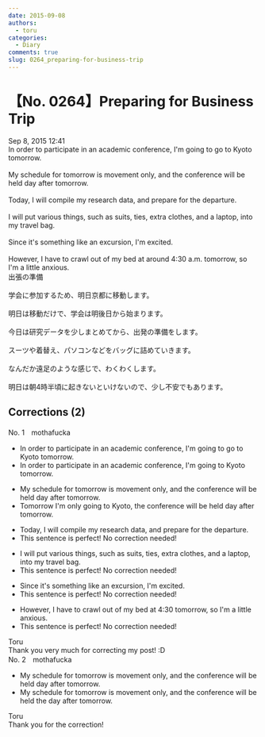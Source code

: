 ```yaml
---
date: 2015-09-08
authors:
  - toru
categories:
  - Diary
comments: true
slug: 0264_preparing-for-business-trip
---
```


# 【No. 0264】Preparing for Business Trip
<div class="date">Sep 8, 2015 12:41</div>
<div id="post"><div id="body_show_ori">
In order to participate in an academic conference, I'm going to go to Kyoto tomorrow.<br/><br/>My schedule for tomorrow is movement only, and the conference will be held day after tomorrow.<br/><br/>Today, I will compile my research data, and prepare for the departure.<br/><br/>I will put various things, such as suits, ties, extra clothes, and a laptop, into my travel bag.<br/><br/>Since it's something like an excursion, I'm excited.<br/><br/>However, I have to crawl out of my bed at around 4:30 a.m. tomorrow, so I'm a little anxious.
</div></div>

<!-- more -->

<div id="post_ja"><div id="body_show_mo">
出張の準備<br/><br/>学会に参加するため、明日京都に移動します。<br/><br/>明日は移動だけで、学会は明後日から始まります。<br/><br/>今日は研究データを少しまとめてから、出発の準備をします。<br/><br/>スーツや着替え、パソコンなどをバッグに詰めていきます。<br/><br/>なんだか遠足のような感じで、わくわくします。<br/><br/>明日は朝4時半頃に起きないといけないので、少し不安でもあります。
</div></div>

## Corrections (2)
<div id="block"><div class="first_name"> No. 1　<span class="just_name">mothafucka</span></div><div id="block2">
<ul class="correction_field">
<li class="incorrect">In order to participate in an academic conference, I'm going to go to Kyoto tomorrow.</li>
<li class="corrected correct">
In order to participate in an academic conference, I'm going to Kyoto tomorrow.
</li>
</ul>
<ul class="correction_field">
<li class="incorrect">My schedule for tomorrow is movement only, and the conference will be held day after tomorrow.</li>
<li class="corrected correct">
Tomorrow I'm only going to Kyoto, the conference will be held day after tomorrow.
</li>
</ul>
<ul class="correction_field">
<li class="incorrect">Today, I will compile my research data, and prepare for the departure.</li>
<li class="corrected perfect">This sentence is perfect! No correction needed!</li>
</ul>
<ul class="correction_field">
<li class="incorrect">I will put various things, such as suits, ties, extra clothes, and a laptop, into my travel bag.</li>
<li class="corrected perfect">This sentence is perfect! No correction needed!</li>
</ul>
<ul class="correction_field">
<li class="incorrect">Since it's something like an excursion, I'm excited.</li>
<li class="corrected perfect">This sentence is perfect! No correction needed!</li>
</ul>
<ul class="correction_field">
<li class="incorrect">However, I have to crawl out of my bed at 4:30 tomorrow, so I'm a little anxious.</li>
<li class="corrected perfect">This sentence is perfect! No correction needed!</li>
</ul>
</div><div class="name"><span class="just_name">Toru</span><br>
Thank you very much for correcting my post! :D
</div>
</div>
<div id="block"><div class="first_name"> No. 2　<span class="just_name">mothafucka</span></div><div id="block2">
<ul class="correction_field">
<li class="incorrect">My schedule for tomorrow is movement only, and the conference will be held day after tomorrow.</li>
<li class="corrected correct">
My schedule for tomorrow is movement only, and the conference will be held the day after tomorrow.
</li>
</ul>
</div><div class="name"><span class="just_name">Toru</span><br>
Thank you for the correction!
</div>
</div>
